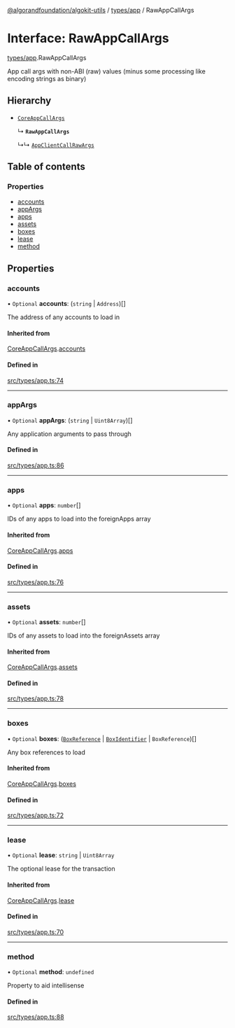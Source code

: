 [@algorandfoundation/algokit-utils](../README.md) / [types/app](../modules/types_app.md) / RawAppCallArgs

# Interface: RawAppCallArgs

[types/app](../modules/types_app.md).RawAppCallArgs

App call args with non-ABI (raw) values (minus some processing like encoding strings as binary)

## Hierarchy

- [`CoreAppCallArgs`](types_app.CoreAppCallArgs.md)

  ↳ **`RawAppCallArgs`**

  ↳↳ [`AppClientCallRawArgs`](types_app_client.AppClientCallRawArgs.md)

## Table of contents

### Properties

- [accounts](types_app.RawAppCallArgs.md#accounts)
- [appArgs](types_app.RawAppCallArgs.md#appargs)
- [apps](types_app.RawAppCallArgs.md#apps)
- [assets](types_app.RawAppCallArgs.md#assets)
- [boxes](types_app.RawAppCallArgs.md#boxes)
- [lease](types_app.RawAppCallArgs.md#lease)
- [method](types_app.RawAppCallArgs.md#method)

## Properties

### accounts

• `Optional` **accounts**: (`string` \| `Address`)[]

The address of any accounts to load in

#### Inherited from

[CoreAppCallArgs](types_app.CoreAppCallArgs.md).[accounts](types_app.CoreAppCallArgs.md#accounts)

#### Defined in

[src/types/app.ts:74](https://github.com/algorandfoundation/algokit-utils-ts/blob/main/src/types/app.ts#L74)

___

### appArgs

• `Optional` **appArgs**: (`string` \| `Uint8Array`)[]

Any application arguments to pass through

#### Defined in

[src/types/app.ts:86](https://github.com/algorandfoundation/algokit-utils-ts/blob/main/src/types/app.ts#L86)

___

### apps

• `Optional` **apps**: `number`[]

IDs of any apps to load into the foreignApps array

#### Inherited from

[CoreAppCallArgs](types_app.CoreAppCallArgs.md).[apps](types_app.CoreAppCallArgs.md#apps)

#### Defined in

[src/types/app.ts:76](https://github.com/algorandfoundation/algokit-utils-ts/blob/main/src/types/app.ts#L76)

___

### assets

• `Optional` **assets**: `number`[]

IDs of any assets to load into the foreignAssets array

#### Inherited from

[CoreAppCallArgs](types_app.CoreAppCallArgs.md).[assets](types_app.CoreAppCallArgs.md#assets)

#### Defined in

[src/types/app.ts:78](https://github.com/algorandfoundation/algokit-utils-ts/blob/main/src/types/app.ts#L78)

___

### boxes

• `Optional` **boxes**: ([`BoxReference`](types_app.BoxReference.md) \| [`BoxIdentifier`](../modules/types_app.md#boxidentifier) \| `BoxReference`)[]

Any box references to load

#### Inherited from

[CoreAppCallArgs](types_app.CoreAppCallArgs.md).[boxes](types_app.CoreAppCallArgs.md#boxes)

#### Defined in

[src/types/app.ts:72](https://github.com/algorandfoundation/algokit-utils-ts/blob/main/src/types/app.ts#L72)

___

### lease

• `Optional` **lease**: `string` \| `Uint8Array`

The optional lease for the transaction

#### Inherited from

[CoreAppCallArgs](types_app.CoreAppCallArgs.md).[lease](types_app.CoreAppCallArgs.md#lease)

#### Defined in

[src/types/app.ts:70](https://github.com/algorandfoundation/algokit-utils-ts/blob/main/src/types/app.ts#L70)

___

### method

• `Optional` **method**: `undefined`

Property to aid intellisense

#### Defined in

[src/types/app.ts:88](https://github.com/algorandfoundation/algokit-utils-ts/blob/main/src/types/app.ts#L88)
